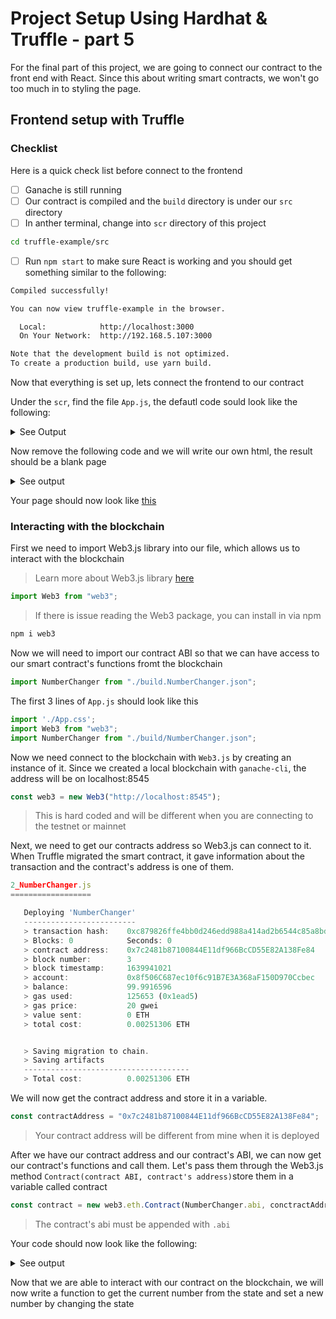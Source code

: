 # Project Setup Using Hardhat & Truffle - part 5

For the final part of this project, we are going to connect our contract to the front end with React. Since this about writing smart contracts, we won't go too much in to styling the page.

## Frontend setup with Truffle

### Checklist

Here is a quick check list before connect to the frontend

- [ ] Ganache is still running
- [ ] Our contract is compiled and the ```build``` directory is under our ```src``` directory
- [ ] In anther terminal, change into ```scr``` directory of this project

```sh
cd truffle-example/src
```

- [ ] Run ```npm start``` to make sure React is working and you should get something similar
to the following:

```sh
Compiled successfully!

You can now view truffle-example in the browser.

  Local:            http://localhost:3000
  On Your Network:  http://192.168.5.107:3000

Note that the development build is not optimized.
To create a production build, use yarn build.
```

Now that everything is set up, lets connect the frontend to our contract

Under the ```scr```, find the file ```App.js```, the defautl code sould look like the following:

<details> <summary> See Output </summary>

```sh
import logo from './logo.svg';
import './App.css';

function App() {
  return (
    <div className="App">
      <header className="App-header">
        <img src={logo} className="App-logo" alt="logo" />
        <p>
          Edit <code>src/App.js</code> and save to reload.
        </p>
        <a
          className="App-link"
          href="https://reactjs.org"
          target="_blank"
          rel="noopener noreferrer"
        >
          Learn React
        </a>
      </header>
    </div>
  );
}

export default App;

```

</details>

Now remove the following code and we will write our own html, the result should be a blank page

<details><summary> See output </summary>

```sh
import './App.css';

function App() {
  return (
    <div className="App">
      <header className="App-header">
         <h1>Welcome to Number Changer</h1>
         <h3>Your new number:</h3>
        <input />
        <button>Get Number</button>
        <button>Set Number</button>
      </header>
    </div>
  );
}

export default App;

```

</details>

Your page should now look like [this](assets/Number1.png)

### Interacting with the blockchain

First we need to import Web3.js library into our file, which allows us to interact with the blockchain

> Learn more about Web3.js library [here]("https://web3js.readthedocs.io/en/v3.0.0-rc.5/)

``` js
import Web3 from "web3";
```

>If there is issue reading the Web3 package, you can install in via npm

``` sh
npm i web3
```

Now we will need to import our contract ABI so that we can have access to our smart contract's functions fromt the blockchain

```js
import NumberChanger from "./build.NumberChanger.json";
```

The first 3 lines of ```App.js``` should look like this

```js
import './App.css';
import Web3 from "web3";
import NumberChanger from "./build/NumberChanger.json";
```

Now we need connect to the blockchain with ```Web3.js``` by creating an instance of it. Since we created a local blockchain with ```ganache-cli```, the address will be on localhost:8545

```js
const web3 = new Web3("http://localhost:8545");
```

> This is hard coded and will be different when you are connecting to the testnet or mainnet

Next, we need to get our contracts address so Web3.js can connect to it. When Truffle migrated the smart contract, it gave information about the transaction and the contract's address is one of them.

```js
2_NumberChanger.js
==================

   Deploying 'NumberChanger'
   -------------------------
   > transaction hash:    0xc879826ffe4bb0d246edd988a414ad2b6544c85a8bde98cabd0e140c91ebd02f
   > Blocks: 0            Seconds: 0
   > contract address:    0x7c2481b87100844E11df966BcCD55E82A138Fe84
   > block number:        3
   > block timestamp:     1639941021
   > account:             0x8f506C687ec10f6c91B7E3A368aF150D970Ccbec
   > balance:             99.9916596
   > gas used:            125653 (0x1ead5)
   > gas price:           20 gwei
   > value sent:          0 ETH
   > total cost:          0.00251306 ETH


   > Saving migration to chain.
   > Saving artifacts
   -------------------------------------
   > Total cost:          0.00251306 ETH

```

We will now get the contract address and store it in a variable.

```js
const contractAddress = "0x7c2481b87100844E11df966BcCD55E82A138Fe84";
```

> Your contract address will be different from mine when it is deployed

After we have our contract address and our contract's ABI, we can now get our contract's functions and call them. Let's pass them through the Web3.js method ```Contract(contract ABI, contract's address)```store them in a variable called contract

```js
const contract = new web3.eth.Contract(NumberChanger.abi, conctractAddress);
```

> The contract's abi must be appended with ```.abi```

Your code should now look like the following:
<details><summary> See output </summary>

```js
import './App.css';
import Web3 from "web3";
import NumberChanger from "./build/NumberChanger.json";


function App() {

const contractAddress = "0x7c2481b87100844E11df966BcCD55E82A138Fe84";

const web3 = new Web3("http://localhost:8545");


let contract = new web3.eth.Contract(NumberChanger.abi, contractAddress);

  return (
    <div className="App">
      <header className="App-header">
        <h1>Welcome to Number Changer</h1>
        <h3>Your new number:</h3>
        <input />
        <button>Get Number</button>
        <button>Set Number</button>
      </header>
    </div>
  );
}

export default App;

```

</details>

Now that we are able to interact with our contract on the blockchain, we will now write a function to get the current number from the state and set a new number by changing the state


